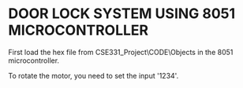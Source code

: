# DOOR LOCK SYSTEM USING 8051 MICROCONTROLLER

First load the hex file from CSE331_Project\CODE\Objects in the 8051 microcontroller.

To rotate the motor, you need to set the input '1234'.
